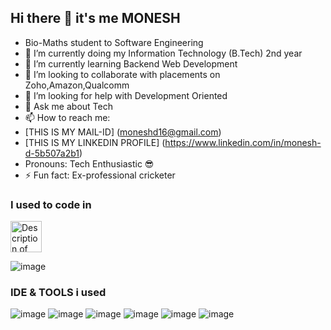 ## Hi there 👋  it's me MONESH

-  Bio-Maths student to Software Engineering 
- 🔭 I’m currently doing my Information Technology (B.Tech) 2nd year 
- 🌱 I’m currently learning Backend Web Development 
- 👯 I’m looking to collaborate with placements on Zoho,Amazon,Qualcomm 
- 🤔 I’m looking for help with Development Oriented
- 💬 Ask me about Tech
- 📫 How to reach me:
- [THIS IS MY MAIL-ID] (moneshd16@gmail.com)
- [THIS IS MY LINKEDIN PROFILE] (https://www.linkedin.com/in/monesh-d-5b507a2b1)
- Pronouns: Tech Enthusiastic 😎
- ⚡ Fun fact: Ex-professional cricketer 

### I used to code in 
<img src="java_logo.jpg" alt="Description of the image" width="50" height="50">

![image](https://github.com/MONESHGOMO/MONESHGOMO/assets/167512723/447a13dd-b5a8-4a10-8611-cd3d80fd9b5b)

### IDE & TOOLS i used

![image](https://github.com/MONESHGOMO/MONESHGOMO/assets/167512723/f1964332-0e3f-4d59-af16-cf625a8d08d9)
![image](https://github.com/MONESHGOMO/MONESHGOMO/assets/167512723/8b50fe41-94ca-4274-bc26-08ba356f1008)
![image](https://github.com/MONESHGOMO/MONESHGOMO/assets/167512723/3b285427-c8d3-4f2f-92cb-df9e57ed9da9)
![image](https://github.com/MONESHGOMO/MONESHGOMO/assets/167512723/0a8b9bea-27ab-458d-bf99-38215760ff49)
![image](https://github.com/MONESHGOMO/MONESHGOMO/assets/167512723/9060ec2d-c63b-432c-a733-95101623ce95)
![image](https://github.com/MONESHGOMO/MONESHGOMO/assets/167512723/ce119d43-5a78-41f7-adeb-9d7377432098)




